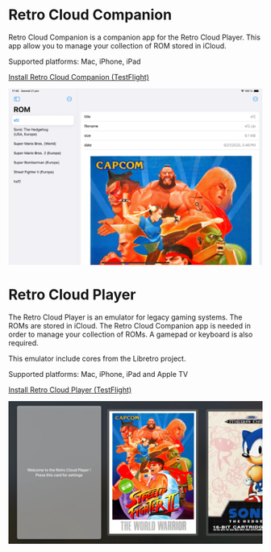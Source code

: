 # Retro Cloud Companion

Retro Cloud Companion is a companion app for the Retro Cloud Player.
This app allow you to manage your collection of ROM stored in iCloud.

Supported platforms: Mac, iPhone, iPad

[Install Retro Cloud Companion (TestFlight)](https://testflight.apple.com/join/r35CE99B)

![](companion.webp)


# Retro Cloud Player

The Retro Cloud Player is an emulator for legacy gaming systems.
The ROMs are stored in iCloud.
The Retro Cloud Companion app is needed in order to manage your collection of ROMs.
A gamepad or keyboard is also required.

This emulator include cores from the Libretro project.

Supported platforms: Mac, iPhone, iPad and Apple TV
            
[Install Retro Cloud Player (TestFlight)](https://testflight.apple.com/join/q2Cj4V1Z)

![](player.webp)

